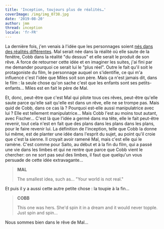 ```yaml
---
title: 'Inception, toujours plus de réalités…'
coverImage: /img/img_0738.jpg
date: '2019-08-20'
author: jmm
thread: inception
locale: 'fr-FR'
---
```


La dernière fois, j'en venais à l'idée que les personnages soient [nés dans des réalités différentes](/posts/20190813-inception-la-realite-quelle-realite). Mal serait née dans la réalité où elle saute de la fenêtre, Cobb dans la réalité "du dessus" et elle serait le produit de son rêve. A force de retourner cette idée et en imaginer les suites, j'ai fini par me demander pourquoi ce serait lui le "plus réel". Outre le fait qu'il soit le protagoniste du film, le personnage auquel on s'identifie, ce qui m'a influencé c'est l'idée que Miles soit son père. Mais ça n'est jamais dit, dans le film : la seule chose qu'on sache c'est que les enfants sont ses petits-enfants... Miles est en fait le père de Mal.

Et, donc, peut-être que c'est Mal qui pilote tous ces rêves, peut-être qu'elle saute parce qu'elle sait qu'elle est dans un rêve, elle ne se trompe pas. Mais quid de Cobb, dans ce cas là ? Pourquoi est-elle aussi manipulatrice avec lui ? Elle est tellement manipulatrice... Mais Cobb l'est au moins tout autant, avec Fischer... C'est là que l'idée a germé dans ma tête, elle le fait peut-être revenir, tout cela n'est en fait que des plans dans les plans dans les plans, pour le faire revenir lui. La définition de l'inception, telle que Cobb la donne lui même, est de planter une idée dans l'esprit du sujet, au point qu'il croie que c'est la sienne. Il croyait avoir ramené Mal, mais c'est elle qui le ramène. C'est comme pour Saito, au début et à la fin du film, qui a passé une vie dans les limbes et qui ne rentre que parce que Cobb vient le chercher: on ne sort pas seul des limbes, il faut que quelqu'un vous persuade de cette idée extravagante...

> **MAL**
>
> The smallest idea, such as... "Your world is not real."

Et puis il y a aussi cette autre petite chose : la toupie à la fin...

> **COBB**
>
> This one was hers. She'd spin it in a dream and it would never topple. Just spin and spin...

Nous sommes bien dans le rêve de Mal...
